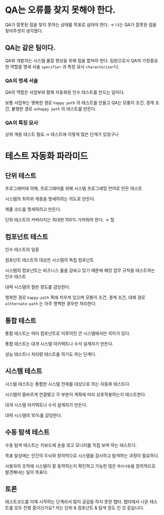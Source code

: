 # QA는 오류를 찾지 못해야 한다.

QA가 잘못된 점을 찾지 못하는 상태를 목표로 삼아야 한다. → 나는 QA가 잘못된 점을 찾아주겟지 생각했다.

## QA는 같은 팀이다.

QA와 개발자는 시스템 품질 향상을 위해 힘을 합쳐야 한다. 팀원으로서 QA의 가장중요한 역할을 명세 서술 `specifier` 과 특정 묘사 `characterizer`다.

### QA의 명세 서술

QA의 역할은 사업부와 함께 자동화된 인수 테스트를 만드는 일이다.

보통 사업부는 행복한 경로 `happy path` 의 테스트를 만들고 QA는 모퉁이 조건, 경계 조건, 불행한 경로 `unhappy path` 의 테스트를 만든다.

### QA의 특징 묘사

상위 계층 테스트 필요.→ 테스트에 이렇게 많은 단계가 있었구나

# 테스트 자동화 파라미드

## 단위 테스트

프로그래머에 의해, 프로그래머를 위해 시스템 프로그래밍 언어로 만든 테스트

시스템의 최하위 계층을 명세하려는 의도로 만든다.

제품 코드를 명세하려고 만든다.

단위 테스트의 커버리지는 최대한 100% 가까워야 한다. → 헐

## 컴포넌트 테스트

인수 테스트의 일종

컴포넌트 테스트의 대상은 시스템의 독립 컴포넌트

시스템의 컴포넌트는 비즈니스 룰을 감싸고 있기 때문에 해당 업무 규칙을 테스트하는 인수 테스트

대략 시스템의 절반 정도를 감당한다.

행복한 경로 `happy-path`  쪽에 치우쳐 있으며 모퉁이 조건, 경계 조건, 대체 경로 `althernate-path` 는 아주 명백한 경우만 처리한다.

## 통합 테스트

통합 테스트는 여러 컴포넌트로 이루어진 큰 시스템에서만 의미가 있다.

통합 테스트는 대개 시스템 아키텍트나 수석 설계자가 만든다.

성능 테스트나 처리량 테스트를 하기도 하는 단계다.

## 시스템 테스트

시스템 테스트는 통합한 시스템 전체를 대상으로 하는 자동화 테스트다.

시스템이 올바르게 연결됐고 각 부분이 계획에 따라 상호작용하는지 테스트한다.

대개 시스템 아키텍트나 수석 설계자가 만든다.

대략 시스템의 10%를 감당한다.

## 수동 탐색 테스트

수동 탐색 테스트는 키보드에 손을 얹고 모니터를 직접 보며 하는 테스트다.

목표 달성에는 인간의 두뇌와 창의력으로 시스템을 검사하고 탐색하는 과정이 필요하다.

사용자의 조작에 시스템이 잘 동작하는지 확인하고 가능한 많은 `특이사항`을 창의적으로 발견해내는 일이 목표다.

## 토론
테스트코드를 이제 시작하는 단계라서 많이 공감을 하지 못한 챕터.
챕터에서 나온 테스트를 모두 진행 중이신가요? 저는 단위 & 컴포넌트 & 탐색 정도 인 것 같습니다.